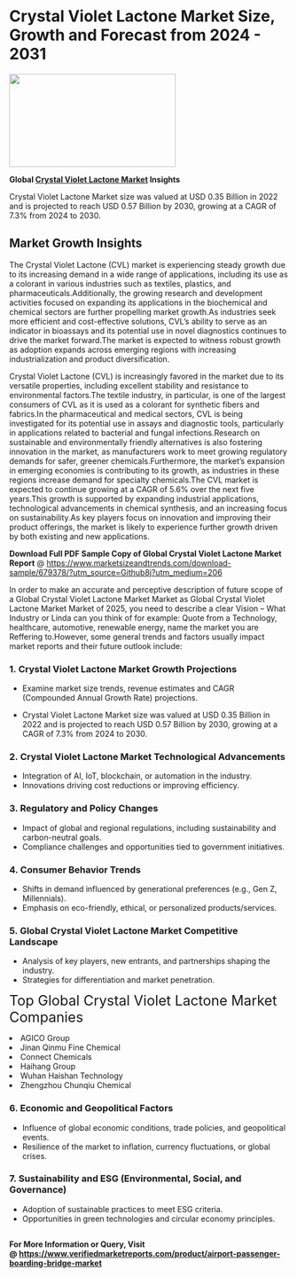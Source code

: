 <H1>Crystal Violet Lactone Market Size, Growth and Forecast from 2024 - 2031</H1><img class="aligncenter size-medium wp-image-584254" src="https://thirdeyenews.in/wp-content/uploads/2024/09/Global-Market-Research-300x168.jpeg" alt="" width="300" height="168" /><p><strong>Global&nbsp;<a href="https://www.marketsizeandtrends.com/download-sample/679378/?utm_source=Github8j?utm_medium=206">Crystal Violet Lactone Market</a> Insights</strong></p><p>Crystal Violet Lactone Market size was valued at USD 0.35 Billion in 2022 and is projected to reach USD 0.57 Billion by 2030, growing at a CAGR of 7.3% from 2024 to 2030.</p><p><h2>Market Growth Insights</h2> <p>The Crystal Violet Lactone (CVL) market is experiencing steady growth due to its increasing demand in a wide range of applications, including its use as a colorant in various industries such as textiles, plastics, and pharmaceuticals.Additionally, the growing research and development activities focused on expanding its applications in the biochemical and chemical sectors are further propelling market growth.As industries seek more efficient and cost-effective solutions, CVL’s ability to serve as an indicator in bioassays and its potential use in novel diagnostics continues to drive the market forward.The market is expected to witness robust growth as adoption expands across emerging regions with increasing industrialization and product diversification.</p> <p>Crystal Violet Lactone (CVL) is increasingly favored in the market due to its versatile properties, including excellent stability and resistance to environmental factors.The textile industry, in particular, is one of the largest consumers of CVL as it is used as a colorant for synthetic fibers and fabrics.In the pharmaceutical and medical sectors, CVL is being investigated for its potential use in assays and diagnostic tools, particularly in applications related to bacterial and fungal infections.Research on sustainable and environmentally friendly alternatives is also fostering innovation in the market, as manufacturers work to meet growing regulatory demands for safer, greener chemicals.Furthermore, the market’s expansion in emerging economies is contributing to its growth, as industries in these regions increase demand for specialty chemicals.The CVL market is expected to continue growing at a CAGR of 5.6% over the next five years.This growth is supported by expanding industrial applications, technological advancements in chemical synthesis, and an increasing focus on sustainability.As key players focus on innovation and improving their product offerings, the market is likely to experience further growth driven by both existing and new applications.</p> <p><span class=""><strong>Download Full PDF Sample Copy of Global Crystal Violet Lactone Market Report</strong> @ <a href="https://www.marketsizeandtrends.com/download-sample/679378/?utm_source=Github8j?utm_medium=206" target="_blank">https://www.marketsizeandtrends.com/download-sample/679378/?utm_source=Github8j?utm_medium=206</a></span></p><p>In order to make an accurate and perceptive description of future scope of a Global&nbsp;Crystal Violet Lactone Market Market as Global&nbsp;Crystal Violet Lactone Market Market of 2025, you need to describe a clear Vision &ndash; What Industry or Linda can you think of for example: Quote from a Technology, healthcare, automotive, renewable energy, name the market you are Reffering to.However, some general trends and factors usually impact market reports and their future outlook include:</p><h3>1.&nbsp;<strong>Crystal Violet Lactone Market Growth Projections</strong></h3><ul><li>Examine market size trends, revenue estimates and CAGR (Compounded Annual Growth Rate) projections.</li><li><p>Crystal Violet Lactone Market size was valued at USD 0.35 Billion in 2022 and is projected to reach USD 0.57 Billion by 2030, growing at a CAGR of 7.3% from 2024 to 2030.</p></li></ul><h3>2.&nbsp;<strong>Crystal Violet Lactone Market Technological Advancements</strong></h3><ul><li>Integration of AI, IoT, blockchain, or automation in the industry.</li><li>Innovations driving cost reductions or improving efficiency.</li></ul><h3>3.&nbsp;<strong>Regulatory and Policy Changes</strong></h3><ul><li>Impact of global and regional regulations, including sustainability and carbon-neutral goals.</li><li>Compliance challenges and opportunities tied to government initiatives.</li></ul><h3>4.&nbsp;<strong>Consumer Behavior Trends</strong></h3><ul><li>Shifts in demand influenced by generational preferences (e.g., Gen Z, Millennials).</li><li>Emphasis on eco-friendly, ethical, or personalized products/services.</li></ul><h3>5.&nbsp;<strong>Global Crystal Violet Lactone Market Competitive Landscape</strong></h3><ul><li>Analysis of key players, new entrants, and partnerships shaping the industry.</li><li>Strategies for differentiation and market penetration.</li></ul><p data-pm-slice="1 1 []"><span style="color: inherit; font-family: inherit; font-size: 25px;">Top Global Crystal Violet Lactone Market Companies</span></p><div class="" data-test-id=""><p><li>AGICO Group</li><li> Jinan Qinmu Fine Chemical</li><li> Connect Chemicals</li><li> Haihang Group</li><li> Wuhan Haishan Technology</li><li> Zhengzhou Chunqiu Chemical</li></p></div><h3>6.&nbsp;<strong>Economic and Geopolitical Factors</strong></h3><ul><li>Influence of global economic conditions, trade policies, and geopolitical events.</li><li>Resilience of the market to inflation, currency fluctuations, or global crises.</li></ul><h3>7.&nbsp;<strong>Sustainability and ESG (Environmental, Social, and Governance)</strong></h3><ul><li>Adoption of sustainable practices to meet ESG criteria.</li><li>Opportunities in green technologies and circular economy principles.</li></ul><h2><strong style="font-size: 14px;">For More Information or Query, Visit @&nbsp;</strong><a style="background-color: #ffffff; font-size: 14px;" href="https://www.marketsizeandtrends.com/report/crystal-violet-lactone-market/" target="_blank">https://www.verifiedmarketreports.com/product/airport-passenger-boarding-bridge-market</a></h2>